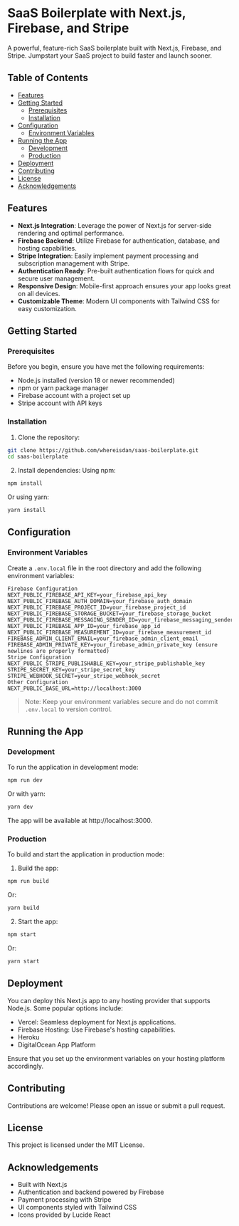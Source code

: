 # SaaS Boilerplate with Next.js, Firebase, and Stripe

A powerful, feature-rich SaaS boilerplate built with Next.js, Firebase, and Stripe. Jumpstart your SaaS project to build faster and launch sooner.

## Table of Contents
- [Features](#features)
- [Getting Started](#getting-started)
  - [Prerequisites](#prerequisites)
  - [Installation](#installation)
- [Configuration](#configuration)
  - [Environment Variables](#environment-variables)
- [Running the App](#running-the-app)
  - [Development](#development)
  - [Production](#production)
- [Deployment](#deployment)
- [Contributing](#contributing)
- [License](#license)
- [Acknowledgements](#acknowledgements)

## Features
- **Next.js Integration**: Leverage the power of Next.js for server-side rendering and optimal performance.
- **Firebase Backend**: Utilize Firebase for authentication, database, and hosting capabilities.
- **Stripe Integration**: Easily implement payment processing and subscription management with Stripe.
- **Authentication Ready**: Pre-built authentication flows for quick and secure user management.
- **Responsive Design**: Mobile-first approach ensures your app looks great on all devices.
- **Customizable Theme**: Modern UI components with Tailwind CSS for easy customization.

## Getting Started

### Prerequisites
Before you begin, ensure you have met the following requirements:
- Node.js installed (version 18 or newer recommended)
- npm or yarn package manager
- Firebase account with a project set up
- Stripe account with API keys

### Installation
1. Clone the repository:
```bash
git clone https://github.com/whereisdan/saas-boilerplate.git
cd saas-boilerplate
```

2. Install dependencies:
Using npm:
```bash
npm install
```

Or using yarn:
```bash
yarn install
```

## Configuration

### Environment Variables
Create a `.env.local` file in the root directory and add the following environment variables:
```env
Firebase Configuration
NEXT_PUBLIC_FIREBASE_API_KEY=your_firebase_api_key
NEXT_PUBLIC_FIREBASE_AUTH_DOMAIN=your_firebase_auth_domain
NEXT_PUBLIC_FIREBASE_PROJECT_ID=your_firebase_project_id
NEXT_PUBLIC_FIREBASE_STORAGE_BUCKET=your_firebase_storage_bucket
NEXT_PUBLIC_FIREBASE_MESSAGING_SENDER_ID=your_firebase_messaging_sender_id
NEXT_PUBLIC_FIREBASE_APP_ID=your_firebase_app_id
NEXT_PUBLIC_FIREBASE_MEASUREMENT_ID=your_firebase_measurement_id
FIREBASE_ADMIN_CLIENT_EMAIL=your_firebase_admin_client_email
FIREBASE_ADMIN_PRIVATE_KEY=your_firebase_admin_private_key (ensure newlines are properly formatted)
Stripe Configuration
NEXT_PUBLIC_STRIPE_PUBLISHABLE_KEY=your_stripe_publishable_key
STRIPE_SECRET_KEY=your_stripe_secret_key
STRIPE_WEBHOOK_SECRET=your_stripe_webhook_secret
Other Configuration
NEXT_PUBLIC_BASE_URL=http://localhost:3000
```

> Note: Keep your environment variables secure and do not commit `.env.local` to version control.

## Running the App

### Development
To run the application in development mode:
```bash
npm run dev
```
Or with yarn:
```bash
yarn dev
```

The app will be available at http://localhost:3000.

### Production
To build and start the application in production mode:
1. Build the app:
```bash
npm run build
```
Or:
```bash
yarn build
```

2. Start the app:
```bash
npm start
```
Or:
```bash
yarn start
```

## Deployment
You can deploy this Next.js app to any hosting provider that supports Node.js. Some popular options include:
- Vercel: Seamless deployment for Next.js applications.
- Firebase Hosting: Use Firebase's hosting capabilities.
- Heroku
- DigitalOcean App Platform

Ensure that you set up the environment variables on your hosting platform accordingly.

## Contributing
Contributions are welcome! Please open an issue or submit a pull request.

## License
This project is licensed under the MIT License.

## Acknowledgements
- Built with Next.js
- Authentication and backend powered by Firebase
- Payment processing with Stripe
- UI components styled with Tailwind CSS
- Icons provided by Lucide React
